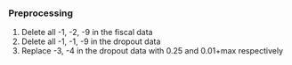 ### Preprocessing
1. Delete all -1, -2, -9 in the fiscal data
2. Delete all -1, -1, -9 in the dropout data
3. Replace -3, -4 in the dropout data with 0.25 and 0.01+max respectively
